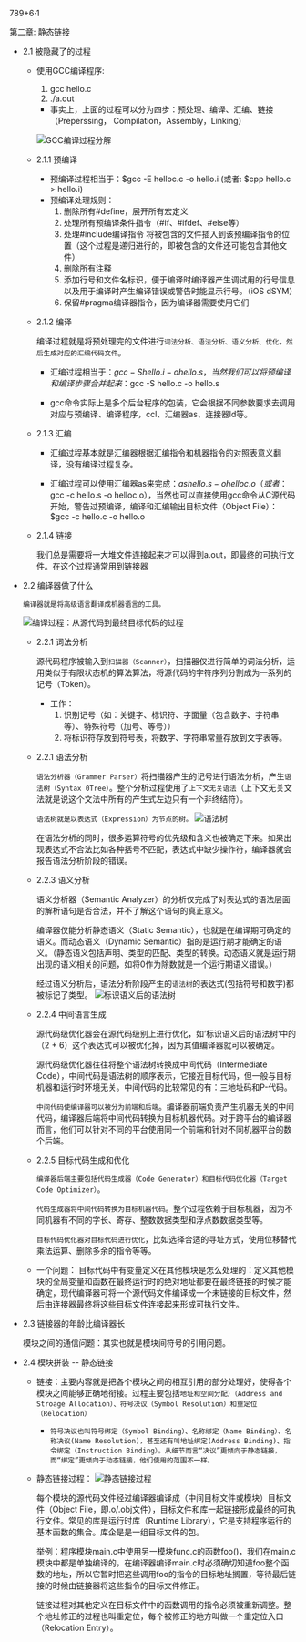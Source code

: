 789+6·1

第二章: 静态链接

- 2.1 被隐藏了的过程

    - 使用GCC编译程序:
        1. gcc hello.c     
        2. ./a.out

        - 事实上，上面的过程可以分为四步：预处理、编译、汇编、链接（Preperssing， Compilation，Assembly，Linking）

        ![GCC编译过程分解](GCC编译过程分解.png) 
        
    - 2.1.1 预编译

        - 预编译过程相当于：$gcc -E helloc.c -o hello.i     (或者: $cpp hello.c  >  hello.i)
        - 预编译处理规则：
            1. 删除所有#define，展开所有宏定义
            2. 处理所有预编译条件指令（#if、#ifdef、#else等）
            3. 处理#include编译指令 将被包含的文件插入到该预编译指令的位置（这个过程是递归进行的，即被包含的文件还可能包含其他文件）
            4. 删除所有注释
            5. 添加行号和文件名标识，便于编译时编译器产生调试用的行号信息以及用于编译时产生编译错误或警告时能显示行号。（iOS dSYM）
            6. 保留#pragma编译器指令，因为编译器需要使用它们

    - 2.1.2 编译

        编译过程就是将预处理完的文件进行`词法分析、语法分析、语义分析、优化，然后生成对应的汇编代码文件`。

        - 汇编过程相当于：$gcc -S hello.i -o hello.s，当然我们可以将预编译和编译步骤合并起来：$gcc -S hello.c -o hello.s

        - gcc命令实际上是多个后台程序的包装，它会根据不同参数要求去调用对应与预编译、编译程序，ccl、汇编器as、连接器ld等。

    - 2.1.3 汇编

        - 汇编过程基本就是汇编器根据汇编指令和机器指令的对照表意义翻译，没有编译过程复杂。

        - 汇编过程可以使用汇编器as来完成：$as hello.s -o helloc.o（或者：$gcc -c hello.s -o helloc.o），当然也可以直接使用gcc命令从C源代码开始，警告过预编译，编译和汇编输出目标文件（Object File）：$gcc -c hello.c -o hello.o

    - 2.1.4 链接

        我们总是需要将一大堆文件连接起来才可以得到a.out，即最终的可执行文件。在这个过程通常用到链接器


- 2.2 编译器做了什么

    `编译器就是将高级语言翻译成机器语言的工具。`

    ![编译过程：从源代码到最终目标代码的过程](编译过程.png)

    - 2.2.1 词法分析

        源代码程序被输入到`扫描器（Scanner）`，扫描器仅进行简单的词法分析，运用类似于有限状态机的算法算法，将源代码的字符序列分割成为一系列的记号（Token）。

        - 工作：
            1. 识别记号（如：关键字、标识符、字面量（包含数字、字符串等）、特殊符号（加号、等号））
            2. 将标识符存放到符号表，将数字、字符串常量存放到文字表等。

    - 2.2.1 语法分析

        `语法分析器（Grammer Parser）`将扫描器产生的记号进行语法分析，产生`语法树（Syntax 0Tree）`。整个分析过程使用了`上下文无关语法`（上下文无关文法就是说这个文法中所有的产生式左边只有一个非终结符）。

        `语法树就是以表达式（Expression）为节点的树。`
        ![语法树](语法树.png)

        在语法分析的同时，很多运算符号的优先级和含义也被确定下来。如果出现表达式不合法比如各种括号不匹配，表达式中缺少操作符，编译器就会报告语法分析阶段的错误。


    - 2.2.3 语义分析

        语义分析器（Semantic Analyzer）的分析仅完成了对表达式的语法层面的解析语句是否合法，并不了解这个语句的真正意义。

        编译器仅能分析静态语义（Static Semantic），也就是在编译期可确定的语义。而动态语义（Dynamic Semantic）指的是运行期才能确定的语义。（静态语义包括声明、类型的匹配、类型的转换。动态语义就是运行期出现的语义相关的问题，如将0作为除数就是一个运行期语义错误。）


        经过语义分析后，语法分析阶段产生的`语法树`的表达式(包括符号和数字)都被标记了类型。
        ![标识语义后的语法树](标识语义后的语法树.png)


    - 2.2.4 中间语言生成

        源代码级优化器会在源代码级别上进行优化，如’标识语义后的语法树‘中的（2 + 6）这个表达式可以被优化掉，因为其值编译器就可以被确定。

        源代码级优化器往往将整个语法树转换成中间代码（Intermediate Code），中间代码是语法树的顺序表示，它接近目标代码，但一般与目标机器和运行时环境无关。中间代码的比较常见的有：三地址码和P-代码。

        `中间代码使编译器可以被分为前端和后端`。编译器前端负责产生机器无关的中间代码，编译器后端将中间代码转换为目标机器代码。对于跨平台的编译器而言，他们可以针对不同的平台使用同一个前端和针对不同机器平台的数个后端。


    - 2.2.5 目标代码生成和优化

        `编译器后端主要包括代码生成器（Code Generator）和目标代码优化器（Target Code Optimizer）`。
        
        `代码生成器将中间代码转换为目标机器代码`。整个过程依赖于目标机器，因为不同机器有不同的字长、寄存、整数数据类型和浮点数数据类型等。

        `目标代码优化器对目标代码进行优化`，比如选择合适的寻址方式，使用位移替代乘法运算、删除多余的指令等等。

        
        
    - 一个问题： 目标代码中有变量定义在其他模块是怎么处理的：定义其他模块的全局变量和函数在最终运行时的绝对地址都要在最终链接的时候才能确定，现代编译器可将一个源代码文件编译成一个未链接的目标文件，然后由连接器最终将这些目标文件连接起来形成可执行文件。


- 2.3 链接器的年龄比编译器长

    模块之间的通信问题：其实也就是模块间符号的引用问题。

- 2.4 模块拼装 -- 静态链接

    - 链接：主要内容就是把各个模块之间的相互引用的部分处理好，使得各个模块之间能够正确地衔接。过程主要包括`地址和空间分配）（Address and Stroage Allocation）、符号决议（Symbol Resolution）和重定位（Relocation）`

        - `符号决议也叫符号绑定（Symbol Binding）、名称绑定（Name Binding）、名称决议(Name Resolution)，甚至还有叫地址绑定(Address Binding)、指令绑定（Instruction Binding）。从细节而言“决议”更倾向于静态链接，而“绑定”更倾向于动态链接，他们使用的范围不一样。`


    - 静态链接过程：
        ![静态链接过程](静态链接过程.png)

        每个模块的源代码文件经过编译器编译成（中间目标文件或模块）目标文件（Object File，即.o/.obj文件），目标文件和库一起链接形成最终的可执行文件。常见的库是运行时库（Runtime Library），它是支持程序运行的基本函数的集合。库企是是一组目标文件的包。
    
        举例：程序模块main.c中使用另一模块func.c的函数foo()，我们在main.c模块中都是单独编译的，在编译器编译main.c时必须确切知道foo整个函数的地址，所以它暂时把这些调用foo的指令的目标地址搁置，等待最后链接的时候由链接器将这些指令的目标文件修正。

        链接过程对其他定义在目标文件中的函数调用的指令必须被重新调整。整个地址修正的过程也叫重定位，每个被修正的地方叫做一个重定位入口（Relocation Entry）。

        
